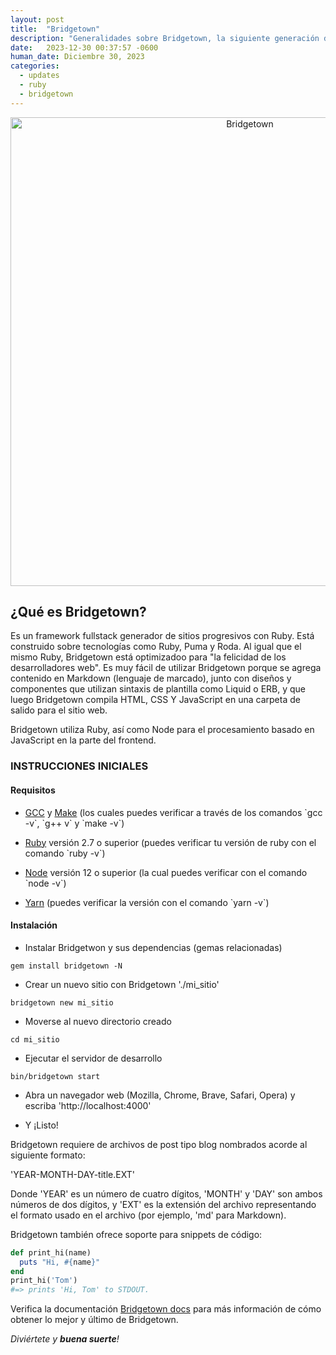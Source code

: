```yaml
---
layout: post
title:  "Bridgetown"
description: "Generalidades sobre Bridgetown, la siguiente generación de framework fullstack y progresivo generador de sitios, realizado en Ruby"
date:   2023-12-30 00:37:57 -0600
human_date: Diciembre 30, 2023
categories:
  - updates
  - ruby
  - bridgetown
---
```


<p align="center">
  <a href="https://www.bridgetownrb.com">
    <img src="https://www.bridgetownrb.com/images/bridgetown-logo-twitter-card.jpg?v=1" alt="Bridgetown" width="750" />
  </a>
</p>

<h2 class="dark:text-white">¿Qué es Bridgetown?</h2>

Es un framework fullstack generador de sitios progresivos con Ruby. Está construido sobre tecnologías como Ruby, Puma y Roda. Al igual que el mismo Ruby, Bridgetown está
optimizadoo para "la felicidad de los desarrolladores web". Es muy fácil de utilizar Bridgetown porque se agrega contenido en Markdown (lenguaje de marcado), junto con diseños y componentes que utilizan sintaxis de plantilla como Liquid o ERB, y que luego Bridgetown compila HTML, CSS Y JavaScript en una carpeta de salido para el sitio web.

Bridgetown utiliza Ruby, así como Node para el procesamiento basado en JavaScript en la parte del frontend.

<h3 class="dark:text-white">INSTRUCCIONES INICIALES</h3>

<h4 class="dark:text-white">Requisitos</h4>

<ul>
  <li>
    <p>
      <a href="https://gcc.gnu.org/install/" class="dark:text-white">GCC</a> y <a href="https://www.gnu.org/software/make/" class="dark:text-white">Make</a> (los cuales puedes verificar a través de los comandos `gcc -v`, `g++ v` y `make -v`)
    </p> 
  </li>
  <li>
    <p>
      <a href="https://www.ruby-lang.org/en/downloads/" class="dark:text-white">Ruby</a> versión 2.7 o superior (puedes verificar tu versión de ruby con el comando `ruby -v`)
    </p>
  </li>
  <li>
    <p>
      <a href="https://nodejs.org/" class="dark:text-white">Node</a> versión 12 o superior (la cual puedes verificar con el comando `node -v`)
    </p>
  </li>
  <li>
    <p>
      <a href="https://yarnpkg.com/" class="dark:text-white">Yarn</a> (puedes verificar la versión con el comando `yarn -v`)
    </p>
  </li>
</ul>

<h4 class="dark:text-white">Instalación</h4>

- Instalar Bridgetwon y sus dependencias (gemas relacionadas)

```shell{.dark:text-white}
gem install bridgetown -N
```

- Crear un nuevo sitio con Bridgetown './mi_sitio'

```shell{.dark:text-white}
bridgetown new mi_sitio
```

- Moverse al nuevo directorio creado

```shell{.dark:text-white}
cd mi_sitio
```

- Ejecutar el servidor de desarrollo

```shell{.dark:text-white}
bin/bridgetown start
```

- Abra un navegador web (Mozilla, Chrome, Brave, Safari, Opera) y escriba 'http://localhost:4000'

- Y ¡Listo!

Bridgetown requiere de archivos de post tipo blog nombrados acorde al siguiente formato:

'YEAR-MONTH-DAY-title.EXT'

Donde 'YEAR' es un número de cuatro dígitos, 'MONTH' y 'DAY' son ambos números de dos dígitos, y 'EXT' es la extensión del archivo representando el formato usado en el archivo (por ejemplo, 'md' para Markdown).

Bridgetown también ofrece soporte para snippets de código:

```ruby
def print_hi(name)
  puts "Hi, #{name}"
end
print_hi('Tom')
#=> prints 'Hi, Tom' to STDOUT.
```

Verifica la documentación <a href="https://bridgetownrb.com/docs/" class="dark:text-white">Bridgetown docs</a> para más información de cómo obtener lo mejor y último de Bridgetown.

<em class="dark:text-white">Diviértete y <strong class="dark:text-white">buena suerte</strong>!</em>
